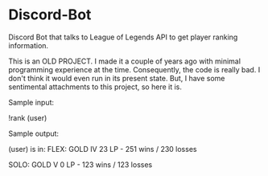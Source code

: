 # Discord-Bot
Discord Bot that talks to League of Legends API to get player ranking information. 

This is an OLD PROJECT. I made it a couple of years ago with minimal programming experience at the time. Consequently, the code is really bad. I don't think it would even run in its present state. But, I have some sentimental attachments to this project, so here it is. 

Sample input: 

!rank (user)

Sample output:

(user) is in:
FLEX: GOLD IV 23 LP - 251 wins / 230 losses

SOLO: GOLD V 0 LP - 123 wins / 123 losses
